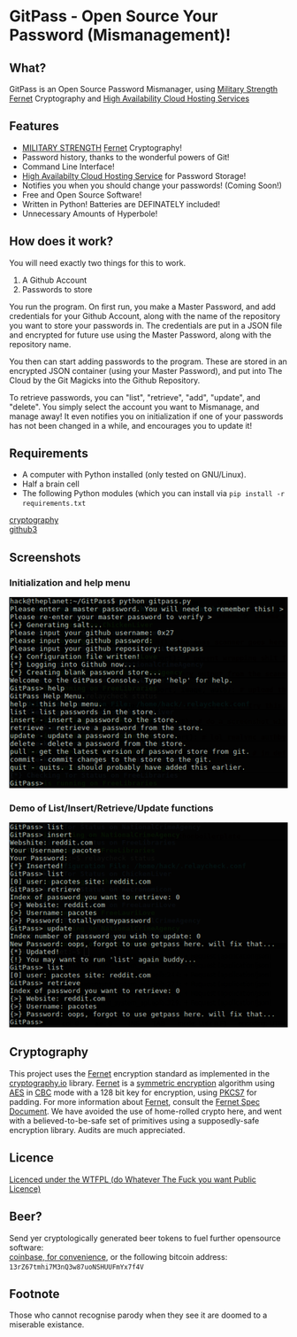 # GitPass - Open Source Your Password (Mismanagement)!

## What?
GitPass is an Open Source Password Mismanager, using [Military Strength][charlatan] [Fernet][Fernet] Cryptography and [High Availability Cloud Hosting Services][bullshit] 

## Features
* [MILITARY STRENGTH][charlatan] [Fernet][Fernet] Cryptography!
* Password history, thanks to the wonderful powers of Git!
* Command Line Interface! 
* [High Availabilty Cloud Hosting Service][bullshit] for Password Storage!
* Notifies you when you should change your passwords! (Coming Soon!)
* Free and Open Source Software!
* Written in Python! Batteries are DEFINATELY included!
* Unnecessary Amounts of Hyperbole!

## How does it work?
You will need exactly two things for this to work.

1. A Github Account
2. Passwords to store

You run the program. On first run, you make a Master Password, and add credentials for your Github Account, along with the name of the repository you want to store your passwords in. The credentials are put in a JSON file and encrypted for future use using the Master Password, along with the repository name.

You then can start adding passwords to the program. These are stored in an encrypted JSON container (using your Master Password), and put into The Cloud by the Git Magicks into the Github Repository.

To retrieve passwords, you can "list", "retrieve", "add", "update", and "delete". You simply select the account you want to Mismanage, and manage away! It even notifies you on initialization if one of your passwords has not been changed in a while, and encourages you to update it!

## Requirements
* A computer with Python installed (only tested on GNU/Linux).
* Half a brain cell
* The following Python modules (which you can install via `pip install -r requirements.txt`

[cryptography][cryptography]  
[github3][github3]

## Screenshots
### Initialization and help menu
![initandhelp](https://raw.githubusercontent.com/0x27/GitPass/master/screenshots/inithelp.png)

### Demo of List/Insert/Retrieve/Update functions
![demolistetc](https://raw.githubusercontent.com/0x27/GitPass/master/screenshots/listinsertretrieveupdate.png)

## Cryptography
This project uses the [Fernet][Fernet] encryption standard as implemented in the [cryptography.io][cryptography] library. [Fernet][Fernet] is a [symmetric encryption][symmetric encryption] algorithm using [AES][AES] in [CBC][CBC] mode with a 128 bit key for encryption, using [PKCS7][PKCS7] for padding. For more information about [Fernet][Fernet], consult the [Fernet Spec Document][FernetSpec]. We have avoided the use of home-rolled crypto here, and went with a believed-to-be-safe set of primitives using a supposedly-safe encryption library. Audits are much appreciated.

## Licence
[Licenced under the WTFPL (do Whatever The Fuck you want Public Licence)][Licence]

## Beer?
Send yer cryptologically generated beer tokens to fuel further opensource software:  
[coinbase, for convenience][coinbase], or the following bitcoin address: `13rZ67tmhi7M3nQ3w87uoNSHUUFmYx7f4V`

## Footnote
Those who cannot recognise parody when they see it are doomed to a miserable existance.

[charlatan]: https://raw.githubusercontent.com/0x27/GitPass/master/img/charlatan.jpg
[bullshit]: https://raw.githubusercontent.com/0x27/GitPass/master/img/pure-bullshit.jpg
[Fernet]: https://github.com/fernet/spec/
[cryptography]: https://cryptography.io/en/latest/
[github3]: https://github3py.readthedocs.org/en/master/
[coinbase]: https://www.coinbase.com/infodox/
[Licence]: http://www.wtfpl.net/txt/copying/
[symmetric encryption]: https://en.wikipedia.org/wiki/Symmetric-key_algorithm
[AES]: https://en.wikipedia.org/wiki/Advanced_Encryption_Standard
[CBC]: https://en.wikipedia.org/wiki/Block_cipher_mode_of_operation#Cipher_Block_Chaining_.28CBC.29
[PKCS7]: https://en.wikipedia.org/wiki/Padding_(cryptography)#PKCS7
[FernetSpec]: https://github.com/fernet/spec/blob/master/Spec.md
